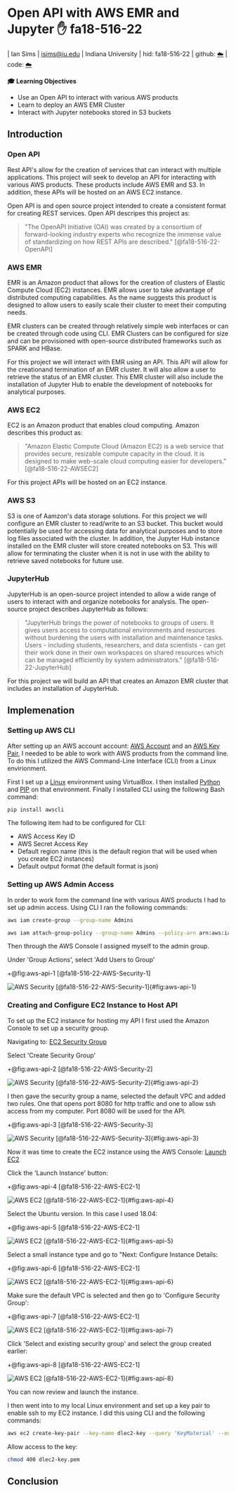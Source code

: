 # Open API with AWS EMR and Jupyter :hand: fa18-516-22

| Ian Sims
| isims@iu.edu
| Indiana University
| hid: fa18-516-22
| github: [:cloud:](https://github.com/cloudmesh-community/fa18-516-22/project-report/report.md)
| code: [:cloud:](https://github.com/cloudmesh-community/fa18-516-22/project-code/README.md)

**:mortar_board: Learning Objectives**

* Use an Open API to interact with various AWS products
* Learn to deploy an AWS EMR Cluster
* Interact with Jupyter notebooks stored in S3 buckets

## Introduction

### Open API

Rest API's allow for the creation of services that can interact with multiple applications. This project will seek to develop an API for interacting with various AWS products. These products include AWS EMR and S3. In addition, these APIs will be hosted on an AWS EC2 instance.

Open API is and open source project intended to create a consistent format for creating REST services. Open API descripes this project as:

> "The OpenAPI Initiative (OAI) was created by a consortium of forward-looking industry experts who recognize the immense value of standardizing on how REST APIs are described." [@fa18-516-22-OpenAPI]

### AWS EMR

EMR is an Amazon product that allows for the creation of clusters of Elastic Compute Cloud (EC2) instances. EMR allows user to take advantage of distributed computing capabilities. As the name suggests this product is designed to allow users to easily scale their cluster to meet their computing needs.

EMR clusters can be created through relatively simple web interfaces or can be created through code using CLI. EMR Clusters can be configured for size and can be provisioned with open-source distributed frameworks such as SPARK and HBase.

For this project we will interact with EMR using an API. This API will allow for the creationand termination of an EMR cluster. It will also allow a user to retrieve the status of an EMR cluster. This EMR cluster will also include the installation of Jupyter Hub to enable the development of notebooks for analytical purposes.

### AWS EC2

EC2 is an Amazon product that enables cloud computing. Amazon describes this product as:

> "Amazon Elastic Compute Cloud (Amazon EC2) is a web service that provides secure, resizable compute capacity in the cloud. It is designed to make web-scale cloud computing easier for developers." [@fa18-516-22-AWSEC2]

For this project APIs will be hosted on an EC2 instance.

### AWS S3

S3 is one of Aamzon's data storage solutions. For this project we will configure an EMR cluster to read/write to an S3 bucket. This bucket would potentially be used for accessing data for analytical purposes and to store log files associated with the cluster. In addition, the Jupyter Hub instance installed on the EMR cluster will store created notebooks on S3. This will allow for terminating the cluster when it is not in use with the ability to retrieve saved notebooks for future use.

### JupyterHub

JupyterHub is an open-source project intended to allow a wide range of users to interact with and organize notebooks for analysis. The open-source project describes JupyterHub as follows:

> "JupyterHub brings the power of notebooks to groups of users. It gives users access to computational environments and resources without burdening the users with installation and maintenance tasks. Users - including students, researchers, and data scientists - can get their work done in their own workspaces on shared resources which can be managed efficiently by system administrators." [@fa18-516-22-JupyterHub]

For this project we will build an API that creates an Amazon EMR cluster that includes an installation of JupyterHub.

## Implemenation

### Setting up AWS CLI

After setting up an AWS account account: [AWS Account](https://github.com/cloudmesh-community/book/blob/master/chapters/iaas/aws/aws.md#creating-an-account) and an [AWS Key Pair](https://github.com/cloudmesh-community/book/blob/master/chapters/iaas/aws/aws.md#setting-up-key-pair), I needed to be able to work with AWS products from the command line. To do this I utilized the AWS Command-Line Interface (CLI) from a Linux envirionment.

First I set up a [Linux](https://github.com/cloudmesh-community/book/blob/master/chapters/linux/linux.md) environment using VirtualBox. I then installed [Python](https://github.com/cloudmesh-community/book/blob/master/chapters/prg/python/python-install.md) and [PIP](https://pip.pypa.io/en/stable/installing/) on that environment. Finally I installed CLI using the following Bash command:

```bash
pip install awscli
```
The following item had to be configured for CLI:

* AWS Access Key ID
* AWS Secret Access Key
* Default region name (this is the default region that will be used when you create EC2 instances)
* Default output format (the default format is json)

### Setting up AWS Admin Access

In order to work form the command line with various AWS products I had to set up admin access. Using CLI I ran the following commands:

```bash
aws iam create-group --group-name Admins
```

```bash
aws iam attach-group-policy --group-name Admins --policy-arn arn:aws:iam::aws:policy/AdministratorAccess
```

Then through the AWS Console I assigned myself to the admin group.

Under 'Group Actions', select 'Add Users to Group'

+@fig:aws-api-1
[@fa18-516-22-AWS-Security-1]

![AWS Security [@fa18-516-22-AWS-Security-1]](images/aws-api-1.png){#fig:aws-api-1}


### Creating and Configure EC2 Instance to Host API

To set up the EC2 instance for hosting my API I first used the Amazon Console to set up a security group.

Navigating to: [EC2 Security Group](https://us-east-2.console.aws.amazon.com/ec2/v2/home?region=us-east-2#SecurityGroups:sort=groupId)

Select 'Create Security Group'

+@fig:aws-api-2
[@fa18-516-22-AWS-Security-2]

![AWS Security [@fa18-516-22-AWS-Security-2]](images/aws-api-2.png){#fig:aws-api-2}


I then gave the security group a name, selected the default VPC and added two rules. One that opens port 8080 for http traffic and one to allow ssh access from my computer. Port 8080 will be used for the API.

+@fig:aws-api-3
[@fa18-516-22-AWS-Security-3]

![AWS Security [@fa18-516-22-AWS-Security-3]](images/aws-api-3.png){#fig:aws-api-3}


Now it was time to create the EC2 instance using the AWS Console: [Launch EC2](https://us-east-2.console.aws.amazon.com/ec2/v2/home?region=us-east-2#Instances:sort=instanceId)

Click the 'Launch Instance' button:

+@fig:aws-api-4
[@fa18-516-22-AWS-EC2-1]

![AWS EC2 [@fa18-516-22-AWS-EC2-1]](images/aws-api-4.png){#fig:aws-api-4}


Select the Ubuntu version. In this case I used 18.04:

+@fig:aws-api-5
[@fa18-516-22-AWS-EC2-1]

![AWS EC2 [@fa18-516-22-AWS-EC2-1]](images/aws-api-5.png){#fig:aws-api-5}


Select a small instance type and go to "Next: Configure Instance Details:

+@fig:aws-api-6
[@fa18-516-22-AWS-EC2-1]

![AWS EC2 [@fa18-516-22-AWS-EC2-1]](images/aws-api-6.png){#fig:aws-api-6}


Make sure the default VPC is selected and then go to 'Configure Security Group':

+@fig:aws-api-7
[@fa18-516-22-AWS-EC2-1]

![AWS EC2 [@fa18-516-22-AWS-EC2-1]](images/aws-api-7.png){#fig:aws-api-7}


Click 'Select and existing security group' and select the group created earlier:

+@fig:aws-api-8
[@fa18-516-22-AWS-EC2-1]

![AWS EC2 [@fa18-516-22-AWS-EC2-1]](images/aws-api-8.png){#fig:aws-api-8}


You can now review and launch the instance.

I then went into to my local Linux environment and set up a key pair to enable ssh to my EC2 instance. I did this using CLI and the following commands:

```bash
aws ec2 create-key-pair --key-name dlec2-key --query 'KeyMaterial' --output text > dlec2-key.pem
```

Allow access to the key:
```bash
chmod 400 dlec2-key.pem
```




## Conclusion

